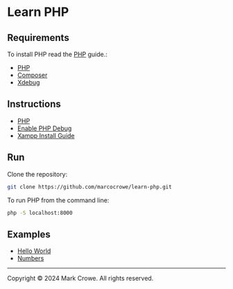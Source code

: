 
# Learn PHP

## Requirements

To install PHP read the [PHP](docs/php-install.md "PHP Install Guide") guide.:

- [PHP](https://www.php.net/downloads "PHP Download")
- [Composer](https://getcomposer.org/download/ "Composer Download")
- [Xdebug](https://xdebug.org/download "Xdebug Download")

## Instructions

- [PHP](docs/php-install.md "PHP Install Guide")
- [Enable PHP Debug](docs/php-debug.md "PHP Debug Guide")
- [Xampp Install Guide](docs/xampp-install.md "Xampp Install Guide")

## Run

Clone the repository:

```bash
git clone https://github.com/marcocrowe/learn-php.git
```

To run PHP from the command line:

```bash
php -S localhost:8000
```

## Examples

- [Hello World](examples/hello-world.php)
- [Numbers](number.php)

---

Copyright © 2024 Mark Crowe. All rights reserved.
